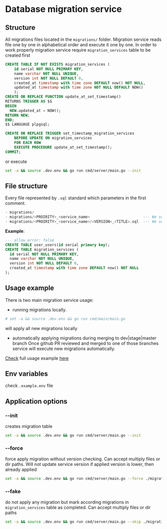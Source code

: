 # Database migration service


## Structure
All migrations files located in the `migrations/` folder.
Migration service reads file one by one in alphabetical order and execute it one by one.
In order to work properly migration service require `migration_services` table to be created first
```sql
CREATE TABLE IF NOT EXISTS migration_services (
    id serial NOT NULL PRIMARY KEY,
    name varchar NOT NULL UNIQUE,
    version int NOT NULL DEFAULT 0,
    created_at timestamp with time zone DEFAULT now() NOT NULL,
    updated_at timestamp with time zone NOT NULL DEFAULT NOW()
    );
CREATE OR REPLACE FUNCTION update_at_set_timestamp()
RETURNS TRIGGER AS $$
BEGIN
  NEW.updated_at = NOW();
RETURN NEW;
END;
$$ LANGUAGE plpgsql;

CREATE OR REPLACE TRIGGER set_timestamp_migration_services
    BEFORE UPDATE ON migration_services
    FOR EACH ROW
    EXECUTE PROCEDURE update_at_set_timestamp();
COMMIT;
```
or execute 
```sh
set -a && source .dev.env && go run cmd/server/main.go --init
```


## File structure
Every file represented by `.sql` standard which parameters in the first comment.
```sql
- migrations/
- migrations/<PROIRITY>_<service_name>                        --- We set up priority and service name 
- migrations/<PROIRITY>_<service_name>/<VERSION>_<TITLE>.sql  --- We set up migration version and short description
```

__Example__:
```sql
--- allow_error: false 
CREATE TABLE user_users(id serial primary key);
CREATE TABLE migration_services (
  id serial NOT NULL PRIMARY KEY,
  name varchar NOT NULL UNIQUE,
  version int NOT NULL DEFAULT 0,
  created_at timestamp with time zone DEFAULT now() NOT NULL
);
```

## Usage example
There is two main migration service usage:
- running migrations locally.
```bash
# set -a && source .dev.env && go run cmd/main/main.go
```
will apply all new migrations locally
- automatically applying migrations during merging to dev|stage|master branch
Once github PR reviewed and merged to one of those branches service will execute new migrations automatically.

[Check](example/) full usage example [here](example/)


## Env variables
check `.example.env` file 

## Application options

### --init
creates migration table
```sh 
set -a && source .dev.env && go run cmd/server/main.go --init
```

### --force
force apply migration without version checking. Can accept multiply files or dir paths. Will not update service version if applied version is lower, then already applied
```sh 
set -a && source .dev.env && go run cmd/server/main.go --force ./migrations/01_user_user ./migrations/02_email_emails/02_add_id.sql
```

### --fake
do not apply any migration but mark according migrations in `migration_services` table as completed. Can accept multiply files or dir paths
```sh 
set -a && source .dev.env && go run cmd/server/main.go --skip ./migrations/01_user_user ./migrations/02_email_emails/02_add_id.sql
```

